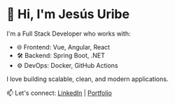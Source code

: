 # 👋 Hi, I'm Jesús Uribe

I'm a Full Stack Developer who works with:

- 🌐 Frontend: Vue, Angular, React
- 🛠️ Backend: Spring Boot, .NET
- ⚙️ DevOps: Docker, GitHub Actions

I love building scalable, clean, and modern applications.

📫 Let's connect: [LinkedIn](https://linkedin.com/in/tuusuario) | [Portfolio](https://tusitio.com)
